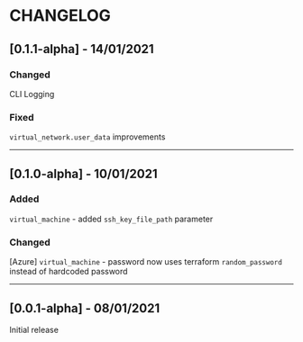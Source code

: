 CHANGELOG
=========

## [0.1.1-alpha] - 14/01/2021

### Changed

CLI Logging

### Fixed

`virtual_network.user_data` improvements

---

## [0.1.0-alpha] - 10/01/2021

### Added

`virtual_machine` - added `ssh_key_file_path` parameter

### Changed

[Azure] `virtual_machine` - password now uses terraform `random_password` instead of hardcoded password

---

## [0.0.1-alpha] - 08/01/2021

Initial release
